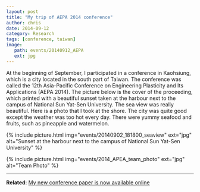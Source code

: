 ```yaml
---
layout: post
title: "My trip of AEPA 2014 conference"
author: chris
date: 2014-09-12
category: Research
tags: [conference, taiwan]
image: 
   path: events/20140912_AEPA
   ext: jpg
---
```


At the beginning of September, I participated in a conference in Kaohsiung, which is a city located in the south part of Taiwan. The conference was called the 12th Asia-Pacific Conference on Engineering Plasticity and Its Applications (AEPA 2014). The picture below is the cover of the proceeding, which printed with a beautiful sunset taken at the harbour next to the campus of National Sun Yat-Sen University. The sea view was really beautiful. Here is a photo that I took at the shore. The city was quite good except the weather was too hot every day. There were yummy seafood and fruits, such as pineapple and watermelon.

<!--more-->

{% include picture.html img="events/20140902_181800_seaview" ext="jpg" alt="Sunset at the harbour next to the campus of National Sun Yat-Sen University" %}

{% include picture.html img="events/2014_APEA_team_photo" ext="jpg" alt="Team Photo" %}

* * *

**Related**: [My new conference paper is now available online](/blog/2014/08/22/My-new-conference-paper-is-now-available-online)